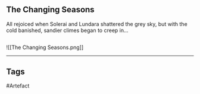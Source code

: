 ## The Changing Seasons
All rejoiced when Solerai and Lundara shattered the grey sky,
but with the cold banished, sandier climes began to creep in...
## 
![[The Changing Seasons.png]]

---
## Tags
#Artefact